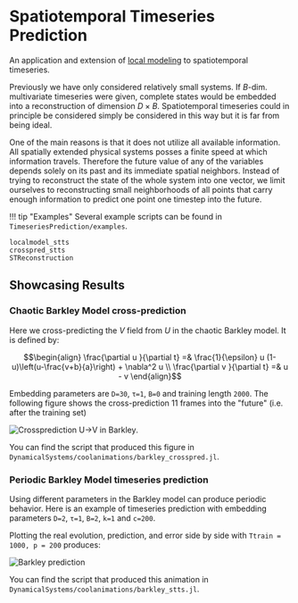 # Spatiotemporal Timeseries Prediction

An application and extension of [local modeling](tsprediction/localmodels) to
spatiotemporal timeseries.

Previously we have only considered relatively small systems.
If $B$-dim. multivariate timeseries were given, complete states would be embedded into a
reconstruction of dimension $D×B$. Spatiotemporal timeseries could in principle be
considered simply be considered in this way but it is far from being ideal.

One of the main reasons is that it does not utilize all available information.
All spatially extended physical systems posses a finite speed at which information travels.
Therefore the future value of any of the variables depends solely on its past and
its immediate spatial neighbors. Instead of trying to reconstruct the state of the whole
system into one vector, we limit ourselves to reconstructing small neighborhoods of all
points that carry enough information to predict one point one timestep into the future.

!!! tip "Examples"
    Several example scripts can be found in `TimeseriesPrediction/examples`.

```@docs
localmodel_stts
crosspred_stts
STReconstruction
```

## Showcasing Results
### Chaotic Barkley Model cross-prediction
Here we cross-predicting the $V$ field from $U$ in the chaotic Barkley model.
It is defined by:

```math
\begin{align}
\frac{\partial u }{\partial t} =& \frac{1}{\epsilon} u (1-u)\left(u-\frac{v+b}{a}\right) +
 \nabla^2 u \\
\frac{\partial v }{\partial t} =& u - v
\end{align}
```

Embedding parameters are `D=30`, `τ=1`, `B=0` and training length `2000`. The
following figure shows the cross-prediction 11 frames into the "future"
(i.e. after the training set)

![Crossprediction U->V in Barkley](https://i.imgur.com/Q2yKRvB.png).

You can find the script that produced this figure in
`DynamicalSystems/coolanimations/barkley_crosspred.jl`.


### Periodic Barkley Model timeseries prediction
Using different parameters in the Barkley model can produce periodic behavior.
Here is an example of timeseries prediction with embedding parameters
`D=2`, `τ=1`, `B=2`, `k=1` and `c=200`.

Plotting the real evolution, prediction, and error side by side
with `Ttrain = 1000, p = 200` produces:

![Barkley prediction](https://i.imgur.com/ldChwOD.gif)

You can find the script that produced this animation in
`DynamicalSystems/coolanimations/barkley_stts.jl`.
